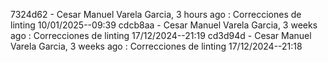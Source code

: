 7324d62 - Cesar Manuel Varela Garcia, 3 hours ago : Correcciones de linting 10/01/2025--09:39
cdcb8aa - Cesar Manuel Varela Garcia, 3 weeks ago : Correcciones de linting 17/12/2024--21:19
cd3d94d - Cesar Manuel Varela Garcia, 3 weeks ago : Correcciones de linting 17/12/2024--21:18
